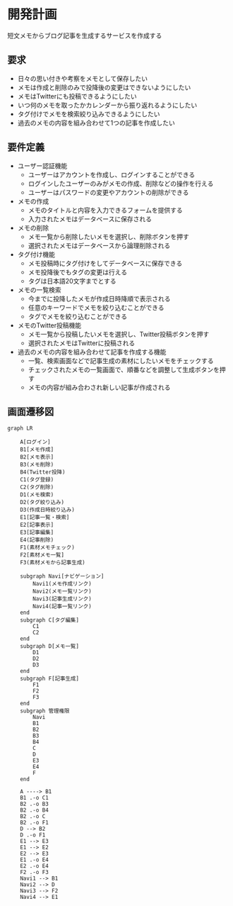 # 開発計画
短文メモからブログ記事を生成するサービスを作成する

## 要求
- 日々の思い付きや考察をメモとして保存したい
- メモは作成と削除のみで投降後の変更はできないようにしたい
- メモはTwitterにも投稿できるようにしたい
- いつ何のメモを取ったかカレンダーから振り返れるようにしたい
- タグ付けでメモを検索絞り込みできるようにしたい
- 過去のメモの内容を組み合わせて1つの記事を作成したい

## 要件定義
- ユーザー認証機能
    - ユーザーはアカウントを作成し、ログインすることができる
    - ログインしたユーザーのみがメモの作成、削除などの操作を行える
    - ユーザーはパスワードの変更やアカウントの削除ができる
- メモの作成
    - メモのタイトルと内容を入力できるフォームを提供する
    - 入力されたメモはデータベースに保存される
- メモの削除
    - メモ一覧から削除したいメモを選択し、削除ボタンを押す
    - 選択されたメモはデータベースから論理削除される
- タグ付け機能
    - メモ投稿時にタグ付けをしてデータベースに保存できる
    - メモ投降後でもタグの変更は行える
    - タグは日本語20文字までとする
- メモの一覧検索
    - 今までに投降したメモが作成日時降順で表示される
    - 任意のキーワードでメモを絞り込むことができる
    - タグでメモを絞り込むことができる
- メモのTwitter投稿機能
    - メモ一覧から投稿したいメモを選択し、Twitter投稿ボタンを押す
    - 選択されたメモはTwitterに投稿される
- 過去のメモの内容を組み合わせて記事を作成する機能
    - 一覧、検索画面などで記事生成の素材にしたいメモをチェックする
    - チェックされたメモの一覧画面で、順番などを調整して生成ボタンを押す
    - メモの内容が組み合わされ新しい記事が作成される

## 画面遷移図
```Mermaid
graph LR

    A[ログイン]
    B1[メモ作成]
    B2[メモ表示]
    B3(メモ削除)
    B4(Twitter投降)
    C1(タグ登録)
    C2(タグ削除)
    D1(メモ検索)
    D2(タグ絞り込み)
    D3(作成日時絞り込み)
    E1[記事一覧・検索]
    E2[記事表示]
    E3[記事編集]
    E4(記事削除)
    F1(素材メモチェック)
    F2[素材メモ一覧]
    F3(素材メモから記事生成)

    subgraph Navi[ナビゲーション]
        Navi1(メモ作成リンク)
        Navi2(メモ一覧リンク)
        Navi3(記事生成リンク)
        Navi4(記事一覧リンク)
    end
    subgraph C[タグ編集]
        C1
        C2
    end
    subgraph D[メモ一覧]
        D1
        D2
        D3
    end
    subgraph F[記事生成]
        F1
        F2
        F3
    end
    subgraph 管理権限
        Navi
        B1
        B2
        B3
        B4
        C
        D
        E3
        E4
        F
    end

    A ----> B1
    B1 .-o C1
    B2 .-o B3
    B2 .-o B4
    B2 .-o C
    B2 .-o F1
    D --> B2
    D .-o F1
    E1 --> E3
    E1 --> E2
    E2 --> E3
    E1 .-o E4
    E2 .-o E4
    F2 .-o F3
    Navi1 --> B1
    Navi2 --> D
    Navi3 --> F2
    Navi4 --> E1
```
